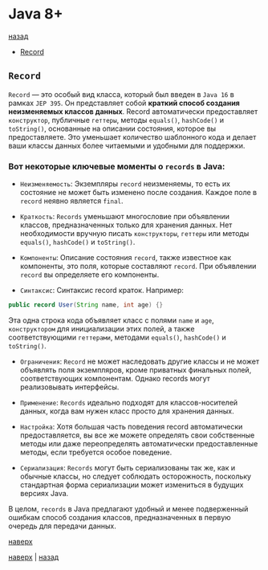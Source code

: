 # Java 8+

[назад](../README.md)

* [Record](#record)

## `Record`

`Record` — это особый вид класса, который был введен в `Java 16` в рамках `JEP 395`. Он представляет собой **краткий способ создания неизменяемых классов данных**. Record автоматически предоставляет `конструктор`, публичные `геттеры`, методы `equals()`, `hashCode()` и `toString()`, основанные на описании состояния, которое вы предоставляете. Это уменьшает количество шаблонного кода и делает ваши классы данных более читаемыми и удобными для поддержки.

### Вот некоторые ключевые моменты о `records` в Java:

* `Неизменяемость`: Экземпляры `record` неизменяемы, то есть их состояние не может быть изменено после создания. Каждое поле в `record` неявно является `final`.

* `Краткость`: `Records` уменьшают многословие при объявлении классов, предназначенных только для хранения данных. Нет необходимости вручную писать `конструкторы`, `геттеры` или методы `equals()`, `hashCode()` и `toString()`.

* `Компоненты`: Описание состояния `record`, также известное как компоненты, это поля, которые составляют `record`. При объявлении `record` вы определяете его компоненты.

* `Синтаксис`: Синтаксис record краток. Например:

```java
public record User(String name, int age) {}
```
Эта одна строка кода объявляет класс с полями `name` и `age`, `конструктором` для инициализации этих полей, а также соответствующими `геттерами`, методами `equals()`, `hashCode()` и `toString()`.

* `Ограничения`: `Record` не может наследовать другие классы и не может объявлять поля экземпляров, кроме приватных финальных полей, соответствующих компонентам. Однако records могут реализовывать интерфейсы.

* `Применение`: `Records` идеально подходят для классов-носителей данных, когда вам нужен класс просто для хранения данных.

* `Настройка`: Хотя большая часть поведения record автоматически предоставляется, вы все же можете определять свои собственные методы или даже переопределять автоматически предоставленные методы, если требуется особое поведение.

* `Сериализация`: `Records` могут быть сериализованы так же, как и обычные классы, но следует соблюдать осторожность, поскольку стандартная форма сериализации может измениться в будущих версиях Java.

В целом, `records` в Java предлагают удобный и менее подверженный ошибкам способ создания классов, предназначенных в первую очередь для передачи данных.

[наверх](#java-8) 




[наверх](#java-8) | 
[назад](../README.md)